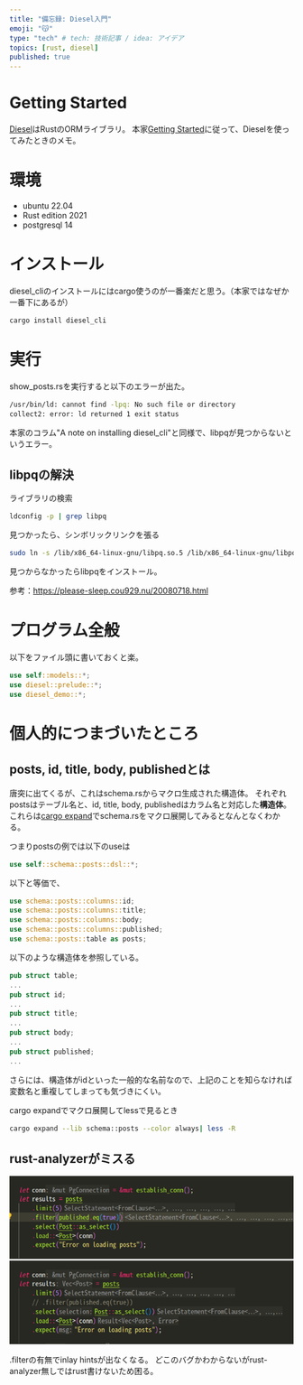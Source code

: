 ```yaml
---
title: "備忘録: Diesel入門"
emoji: "😽"
type: "tech" # tech: 技術記事 / idea: アイデア
topics: [rust, diesel]
published: true
---
```


# Getting Started
[Diesel](https://diesel.rs/)はRustのORMライブラリ。
本家[Getting Started](https://diesel.rs/guides/getting-started)に従って、Dieselを使ってみたときのメモ。


# 環境

* ubuntu 22.04
* Rust edition 2021
* postgresql 14

# インストール
diesel_cliのインストールにはcargo使うのが一番楽だと思う。（本家ではなぜか一番下にあるが）
```bash
cargo install diesel_cli
```

# 実行
show_posts.rsを実行すると以下のエラーが出た。
```bash
/usr/bin/ld: cannot find -lpq: No such file or directory
collect2: error: ld returned 1 exit status
```
本家のコラム"A note on installing diesel_cli"と同様で、libpqが見つからないというエラー。

## libpqの解決
ライブラリの検索
```bash
ldconfig -p | grep libpq
```
見つかったら、シンボリックリンクを張る
```bash
sudo ln -s /lib/x86_64-linux-gnu/libpq.so.5 /lib/x86_64-linux-gnu/libpq.so
```
見つからなかったらlibpqをインストール。

参考：https://please-sleep.cou929.nu/20080718.html

# プログラム全般
以下をファイル頭に書いておくと楽。
```rust
use self::models::*;
use diesel::prelude::*;
use diesel_demo::*;
```
# 個人的につまづいたところ
## posts, id, title, body, publishedとは

唐突に出てくるが、これはschema.rsからマクロ生成された構造体。
それぞれpostsはテーブル名と、id, title, body, publishedはカラム名と対応した**構造体**。
これらは[cargo expand](https://crates.io/crates/cargo-expand/)でschema.rsをマクロ展開してみるとなんとなくわかる。

つまりpostsの例では以下のuseは
```rust
use self::schema::posts::dsl::*;
```
以下と等価で、
```rust
use schema::posts::columns::id;
use schema::posts::columns::title;
use schema::posts::columns::body;
use schema::posts::columns::published;
use schema::posts::table as posts;
```
以下のような構造体を参照している。
```rust
pub struct table;
...
pub struct id;
...
pub struct title;
...
pub struct body;
...
pub struct published;
...
```

さらには、構造体がidといった一般的な名前なので、上記のことを知らなければ変数名と重複してしまっても気づきにくい。

cargo expandでマクロ展開してlessで見るとき
```bash
cargo expand --lib schema::posts --color always| less -R
```

## rust-analyzerがミスる
![](/images/hello-diesel/existfilter.png)
![](/images/hello-diesel/nofilter.png)

.filterの有無でinlay hintsが出なくなる。
どこのバグかわからないがrust-analyzer無しではrust書けないため困る。
<!-- もっと力があれば自力で直せるのに -->
